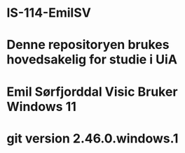 # IS-114-EmilSV
# Denne repositoryen brukes hovedsakelig for studie i UiA
# Emil Sørfjorddal Visic Bruker Windows 11
# git version 2.46.0.windows.1
